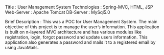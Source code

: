 Title : User Management System
Technologies : Spring-MVC, HTML, JSP
Web-Server : Apache Tomcat
DB-Server : MySql5.0

Brief Description : This was a POC for User Management System. The main objective of this project is to manage the user’s 
                    information. This application is built on n-layered MVC architecture and has various modules like 
                    registration, login, forgot password and update users information. This application also generates 
                    a password and mails it to a registered email by using JavaMails. 
